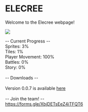 # ELECREE

Welcome to the Elecree webpage!

![](eclogo.png)

-- Current Progress --<br>
Sprites: 3%<br>
Tiles: 1%<br>
Player Movement: 100%<br>
Battles: 0%<br>
Story: 0%<br>
<br>
-- Downloads --<br>
<br>
Version 0.0.7 is available [here](https://thefreepenguin.itch.io/elecree)<br>
<br>
-- Join the team! --
<br>
https://forms.gle/XbjDETsEeZ4iTFQT6
